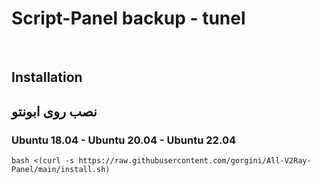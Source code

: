 # Script-Panel  backup - tunel

<br>


## Installation
## نصب روی ابونتو
### Ubuntu 18.04 - Ubuntu 20.04 - Ubuntu 22.04
```
bash <(curl -s https://raw.githubusercontent.com/gorgini/All-V2Ray-Panel/main/install.sh)
```
